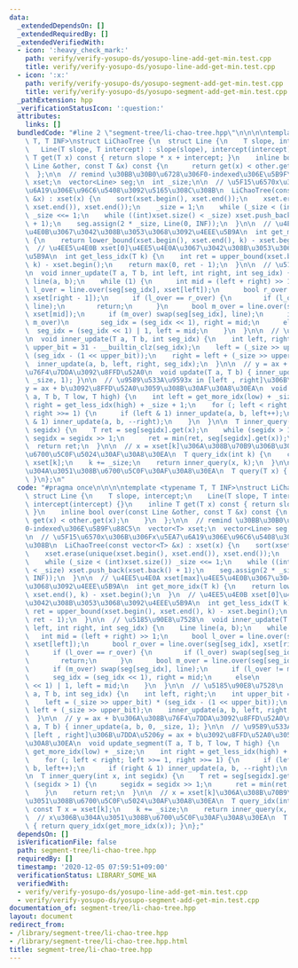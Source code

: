 ```yaml
---
data:
  _extendedDependsOn: []
  _extendedRequiredBy: []
  _extendedVerifiedWith:
  - icon: ':heavy_check_mark:'
    path: verify/verify-yosupo-ds/yosupo-line-add-get-min.test.cpp
    title: verify/verify-yosupo-ds/yosupo-line-add-get-min.test.cpp
  - icon: ':x:'
    path: verify/verify-yosupo-ds/yosupo-segment-add-get-min.test.cpp
    title: verify/verify-yosupo-ds/yosupo-segment-add-get-min.test.cpp
  _pathExtension: hpp
  _verificationStatusIcon: ':question:'
  attributes:
    links: []
  bundledCode: "#line 2 \"segment-tree/li-chao-tree.hpp\"\n\n\n\ntemplate <typename\
    \ T, T INF>\nstruct LiChaoTree {\n  struct Line {\n    T slope, intercept;\n \
    \   Line(T slope, T intercept) : slope(slope), intercept(intercept) {}\n    inline\
    \ T get(T x) const { return slope * x + intercept; }\n    inline bool over(const\
    \ Line &other, const T &x) const {\n      return get(x) < other.get(x);\n    }\n\
    \  };\n\n  // remind \u30BB\u30B0\u6728\u306F0-indexed\u306E\u5B9F\u88C5\n  vector<T>\
    \ xset;\n  vector<Line> seg;\n  int _size;\n\n  // \u5F15\u6570x\u306B\u306Fx\u5EA7\
    \u6A19\u306E\u96C6\u5408\u3092\u5165\u308C\u308B\n  LiChaoTree(const vector<T>\
    \ &x) : xset(x) {\n    sort(xset.begin(), xset.end());\n    xset.erase(unique(xset.begin(),\
    \ xset.end()), xset.end());\n    _size = 1;\n    while (_size < (int)xset.size())\
    \ _size <<= 1;\n    while ((int)xset.size() < _size) xset.push_back(xset.back()\
    \ + 1);\n    seg.assign(2 * _size, Line(0, INF));\n  }\n\n  // \u4EE5\u4E0A xset[max]\u4EE5\
    \u4E0B\u3067\u3042\u308B\u3053\u3068\u3092\u4EEE\u5B9A\n  int get_more_idx(T k)\
    \ {\n    return lower_bound(xset.begin(), xset.end(), k) - xset.begin();\n  }\n\
    \  // \u4EE5\u4E0B xset[0]\u4EE5\u4E0A\u3067\u3042\u308B\u3053\u3068\u3092\u4EEE\
    \u5B9A\n  int get_less_idx(T k) {\n    int ret = upper_bound(xset.begin(), xset.end(),\
    \ k) - xset.begin();\n    return max(0, ret - 1);\n  }\n\n  // \u5185\u90E8\u7528\
    \n  void inner_update(T a, T b, int left, int right, int seg_idx) {\n    Line\
    \ line(a, b);\n    while (1) {\n      int mid = (left + right) >> 1;\n      bool\
    \ l_over = line.over(seg[seg_idx], xset[left]);\n      bool r_over = line.over(seg[seg_idx],\
    \ xset[right - 1]);\n      if (l_over == r_over) {\n        if (l_over) swap(seg[seg_idx],\
    \ line);\n        return;\n      }\n      bool m_over = line.over(seg[seg_idx],\
    \ xset[mid]);\n      if (m_over) swap(seg[seg_idx], line);\n      if (l_over !=\
    \ m_over)\n        seg_idx = (seg_idx << 1), right = mid;\n      else\n      \
    \  seg_idx = (seg_idx << 1) | 1, left = mid;\n    }\n  }\n\n  // \u5185\u90E8\u7528\
    \n  void inner_update(T a, T b, int seg_idx) {\n    int left, right;\n    int\
    \ upper_bit = 31 - __builtin_clz(seg_idx);\n    left = (_size >> upper_bit) *\
    \ (seg_idx - (1 << upper_bit));\n    right = left + (_size >> upper_bit);\n  \
    \  inner_update(a, b, left, right, seg_idx);\n  }\n\n  // y = ax + b\u306A\u308B\
    \u76F4\u7DDA\u3092\u8FFD\u52A0\n  void update(T a, T b) { inner_update(a, b, 0,\
    \ _size, 1); }\n\n  // \u9589\u533A\u9593x in [left , right]\u306B\u7DDA\u5206\
    y = ax + b\u3092\u8FFD\u52A0\u3059\u308B\u30AF\u30A8\u30EA\n  void update_segment(T\
    \ a, T b, T low, T high) {\n    int left = get_more_idx(low) + _size;\n    int\
    \ right = get_less_idx(high) + _size + 1;\n    for (; left < right; left >>= 1,\
    \ right >>= 1) {\n      if (left & 1) inner_update(a, b, left++);\n      if (right\
    \ & 1) inner_update(a, b, --right);\n    }\n  }\n\n  T inner_query(int x, int\
    \ segidx) {\n    T ret = seg[segidx].get(x);\n    while (segidx > 1) {\n     \
    \ segidx = segidx >> 1;\n      ret = min(ret, seg[segidx].get(x));\n    }\n  \
    \  return ret;\n  }\n\n  // x = xset[k]\u306A\u308B\u70B9\u306B\u304A\u3051\u308B\
    \u6700\u5C0F\u5024\u30AF\u30A8\u30EA\n  T query_idx(int k) {\n    const T x =\
    \ xset[k];\n    k += _size;\n    return inner_query(x, k);\n  }\n\n  // x\u306B\
    \u304A\u3051\u308B\u6700\u5C0F\u30AF\u30A8\u30EA\n  T query(T x) { return query_idx(get_more_idx(x));\
    \ }\n};\n"
  code: "#pragma once\n\n\n\ntemplate <typename T, T INF>\nstruct LiChaoTree {\n \
    \ struct Line {\n    T slope, intercept;\n    Line(T slope, T intercept) : slope(slope),\
    \ intercept(intercept) {}\n    inline T get(T x) const { return slope * x + intercept;\
    \ }\n    inline bool over(const Line &other, const T &x) const {\n      return\
    \ get(x) < other.get(x);\n    }\n  };\n\n  // remind \u30BB\u30B0\u6728\u306F\
    0-indexed\u306E\u5B9F\u88C5\n  vector<T> xset;\n  vector<Line> seg;\n  int _size;\n\
    \n  // \u5F15\u6570x\u306B\u306Fx\u5EA7\u6A19\u306E\u96C6\u5408\u3092\u5165\u308C\
    \u308B\n  LiChaoTree(const vector<T> &x) : xset(x) {\n    sort(xset.begin(), xset.end());\n\
    \    xset.erase(unique(xset.begin(), xset.end()), xset.end());\n    _size = 1;\n\
    \    while (_size < (int)xset.size()) _size <<= 1;\n    while ((int)xset.size()\
    \ < _size) xset.push_back(xset.back() + 1);\n    seg.assign(2 * _size, Line(0,\
    \ INF));\n  }\n\n  // \u4EE5\u4E0A xset[max]\u4EE5\u4E0B\u3067\u3042\u308B\u3053\
    \u3068\u3092\u4EEE\u5B9A\n  int get_more_idx(T k) {\n    return lower_bound(xset.begin(),\
    \ xset.end(), k) - xset.begin();\n  }\n  // \u4EE5\u4E0B xset[0]\u4EE5\u4E0A\u3067\
    \u3042\u308B\u3053\u3068\u3092\u4EEE\u5B9A\n  int get_less_idx(T k) {\n    int\
    \ ret = upper_bound(xset.begin(), xset.end(), k) - xset.begin();\n    return max(0,\
    \ ret - 1);\n  }\n\n  // \u5185\u90E8\u7528\n  void inner_update(T a, T b, int\
    \ left, int right, int seg_idx) {\n    Line line(a, b);\n    while (1) {\n   \
    \   int mid = (left + right) >> 1;\n      bool l_over = line.over(seg[seg_idx],\
    \ xset[left]);\n      bool r_over = line.over(seg[seg_idx], xset[right - 1]);\n\
    \      if (l_over == r_over) {\n        if (l_over) swap(seg[seg_idx], line);\n\
    \        return;\n      }\n      bool m_over = line.over(seg[seg_idx], xset[mid]);\n\
    \      if (m_over) swap(seg[seg_idx], line);\n      if (l_over != m_over)\n  \
    \      seg_idx = (seg_idx << 1), right = mid;\n      else\n        seg_idx = (seg_idx\
    \ << 1) | 1, left = mid;\n    }\n  }\n\n  // \u5185\u90E8\u7528\n  void inner_update(T\
    \ a, T b, int seg_idx) {\n    int left, right;\n    int upper_bit = 31 - __builtin_clz(seg_idx);\n\
    \    left = (_size >> upper_bit) * (seg_idx - (1 << upper_bit));\n    right =\
    \ left + (_size >> upper_bit);\n    inner_update(a, b, left, right, seg_idx);\n\
    \  }\n\n  // y = ax + b\u306A\u308B\u76F4\u7DDA\u3092\u8FFD\u52A0\n  void update(T\
    \ a, T b) { inner_update(a, b, 0, _size, 1); }\n\n  // \u9589\u533A\u9593x in\
    \ [left , right]\u306B\u7DDA\u5206y = ax + b\u3092\u8FFD\u52A0\u3059\u308B\u30AF\
    \u30A8\u30EA\n  void update_segment(T a, T b, T low, T high) {\n    int left =\
    \ get_more_idx(low) + _size;\n    int right = get_less_idx(high) + _size + 1;\n\
    \    for (; left < right; left >>= 1, right >>= 1) {\n      if (left & 1) inner_update(a,\
    \ b, left++);\n      if (right & 1) inner_update(a, b, --right);\n    }\n  }\n\
    \n  T inner_query(int x, int segidx) {\n    T ret = seg[segidx].get(x);\n    while\
    \ (segidx > 1) {\n      segidx = segidx >> 1;\n      ret = min(ret, seg[segidx].get(x));\n\
    \    }\n    return ret;\n  }\n\n  // x = xset[k]\u306A\u308B\u70B9\u306B\u304A\
    \u3051\u308B\u6700\u5C0F\u5024\u30AF\u30A8\u30EA\n  T query_idx(int k) {\n   \
    \ const T x = xset[k];\n    k += _size;\n    return inner_query(x, k);\n  }\n\n\
    \  // x\u306B\u304A\u3051\u308B\u6700\u5C0F\u30AF\u30A8\u30EA\n  T query(T x)\
    \ { return query_idx(get_more_idx(x)); }\n};"
  dependsOn: []
  isVerificationFile: false
  path: segment-tree/li-chao-tree.hpp
  requiredBy: []
  timestamp: '2020-12-05 07:59:51+09:00'
  verificationStatus: LIBRARY_SOME_WA
  verifiedWith:
  - verify/verify-yosupo-ds/yosupo-line-add-get-min.test.cpp
  - verify/verify-yosupo-ds/yosupo-segment-add-get-min.test.cpp
documentation_of: segment-tree/li-chao-tree.hpp
layout: document
redirect_from:
- /library/segment-tree/li-chao-tree.hpp
- /library/segment-tree/li-chao-tree.hpp.html
title: segment-tree/li-chao-tree.hpp
---
```

